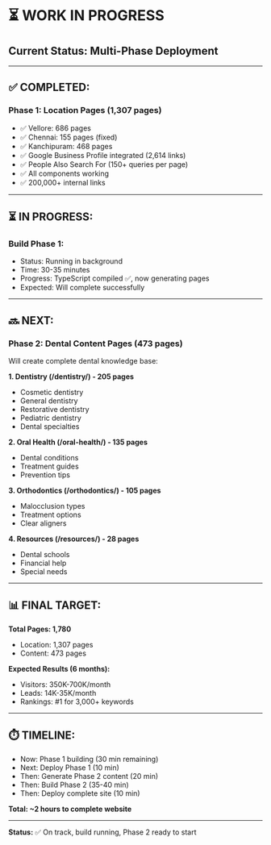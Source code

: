 # ⏳ WORK IN PROGRESS

## Current Status: Multi-Phase Deployment

---

## ✅ **COMPLETED:**

### **Phase 1: Location Pages (1,307 pages)**
- ✅ Vellore: 686 pages
- ✅ Chennai: 155 pages (fixed)
- ✅ Kanchipuram: 468 pages
- ✅ Google Business Profile integrated (2,614 links)
- ✅ People Also Search For (150+ queries per page)
- ✅ All components working
- ✅ 200,000+ internal links

---

## ⏳ **IN PROGRESS:**

### **Build Phase 1:**
- Status: Running in background
- Time: 30-35 minutes
- Progress: TypeScript compiled ✅, now generating pages
- Expected: Will complete successfully

---

## 🔜 **NEXT:**

### **Phase 2: Dental Content Pages (473 pages)**

Will create complete dental knowledge base:

**1. Dentistry (/dentistry/) - 205 pages**
   - Cosmetic dentistry
   - General dentistry  
   - Restorative dentistry
   - Pediatric dentistry
   - Dental specialties

**2. Oral Health (/oral-health/) - 135 pages**
   - Dental conditions
   - Treatment guides
   - Prevention tips

**3. Orthodontics (/orthodontics/) - 105 pages**
   - Malocclusion types
   - Treatment options
   - Clear aligners

**4. Resources (/resources/) - 28 pages**
   - Dental schools
   - Financial help
   - Special needs

---

## 📊 **FINAL TARGET:**

**Total Pages: 1,780**
- Location: 1,307 pages
- Content: 473 pages

**Expected Results (6 months):**
- Visitors: 350K-700K/month
- Leads: 14K-35K/month
- Rankings: #1 for 3,000+ keywords

---

## ⏱️ **TIMELINE:**

- Now: Phase 1 building (30 min remaining)
- Next: Deploy Phase 1 (10 min)
- Then: Generate Phase 2 content (20 min)
- Then: Build Phase 2 (35-40 min)
- Then: Deploy complete site (10 min)

**Total: ~2 hours to complete website**

---

**Status:** ✅ On track, build running, Phase 2 ready to start

